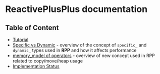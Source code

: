 # ReactivePlusPlus documentation

## Table of Content
- [Tutorial](./Tutorial.md)
- [Specific vs Dynamic](./Specific%20vs%20Dynamic.md) - overview of the concept of `specific_` and `dynamic_` types used in **RPP** and how it affects performance
- [memory_model of operators](./MemoryModel.md) - overview of new concept used in RPP related to copy/move/heap usage
- [Implementation Status](./Implementation%20Status.md)